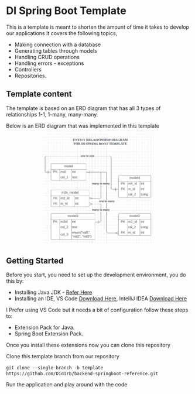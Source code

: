 # DI Spring Boot Template 
This is a template is meant to shorten the amount of time it takes to develop our applications
It covers the following topics,

- Making connection with a database
- Generating tables through models
- Handling CRUD operations
- Handling errors - exceptions 
- Controllers
- Repositories.

## Template content

The template is based on an ERD diagram that has all 3 types of relationships 1-1, 1-many, many-many.

Below is an ERD diagram that was implemented in this template

<p align="center">
  <img src="./template-erd.JPG" width="300" title="hover text">
</p>

## Getting Started

Before you start, you need to set up the development environment, you do this by:

- Installing Java JDK - [Refer Here](https://download.oracle.com/java/17/latest/jdk-17_windows-x64_bin.msi)
- Installing an IDE, VS Code [Download Here](https://code.visualstudio.com/), IntelliJ IDEA [Download Here](https://www.jetbrains.com/idea/)


I Prefer using VS Code but it needs a bit of configuration follow these steps to:
- Extension Pack for Java.
- Spring Boot Extension Pack.

Once you install these extensions now you can clone this repository

Clone this template branch from our repository

    git clone --single-branch -b template https://github.com/DidIrb/backend-springboot-reference.git

Run the application and play around with the code

